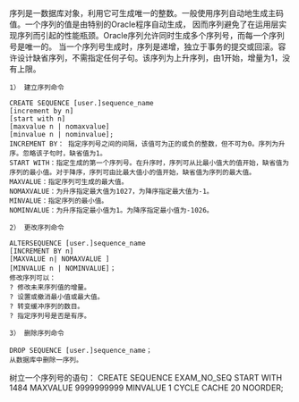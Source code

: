 序列是一数据库对象，利用它可生成唯一的整数。一般使用序列自动地生成主码值。一个序列的值是由特别的Oracle程序自动生成，
因而序列避免了在运用层实现序列而引起的性能瓶颈。Oracle序列允许同时生成多个序列号，而每一个序列号是唯一的。 
当一个序列号生成时，序列是递增，独立于事务的提交或回滚。容许设计缺省序列，不需指定任何子句。该序列为上升序列，由1开始，增量为1，没有上限。

    1） 建立序列命令

    CREATE SEQUENCE [user.]sequence_name
    [increment by n]
    [start with n]
    [maxvalue n | nomaxvalue]
    [minvalue n | nominvalue];
    INCREMENT BY： 指定序列号之间的间隔，该值可为正的或负的整数，但不可为0。序列为升序。忽略该子句时，缺省值为1。
    START WITH：指定生成的第一个序列号。在升序时，序列可从比最小值大的值开始，缺省值为序列的最小值。对于降序，序列可由比最大值小的值开始，缺省值为序列的最大值。
    MAXVALUE：指定序列可生成的最大值。
    NOMAXVALUE：为升序指定最大值为1027，为降序指定最大值为-1。
    MINVALUE：指定序列的最小值。
    NOMINVALUE：为升序指定最小值为1。为降序指定最小值为-1026。

    2） 更改序列命令

    ALTERSEQUENCE [user.]sequence_name
    [INCREMENT BY n]
    [MAXVALUE n| NOMAXVALUE ]
    [MINVALUE n | NOMINVALUE]；
    修改序列可以：
    ? 修改未来序列值的增量。
    ? 设置或撤消最小值或最大值。
    ? 转变缓冲序列的数目。
    ? 指定序列号是否是有序。

    3） 删除序列命令

    DROP SEQUENCE [user.]sequence_name；
    从数据库中删除一序列。
    
   树立一个序列号的语句：
   CREATE SEQUENCE EXAM_NO_SEQ
      START WITH 1484
      MAXVALUE 9999999999
      MINVALUE 1
      CYCLE
      CACHE 20
      NOORDER;

